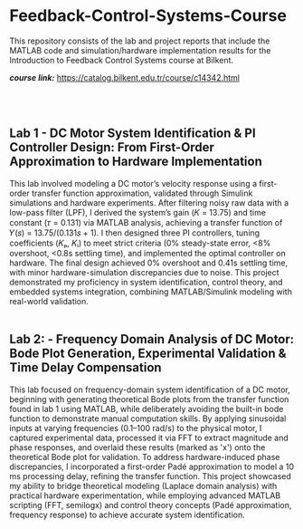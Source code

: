 # Feedback-Control-Systems-Course
This repository consists of the lab and project reports that include the MATLAB code and simulation/hardware implementation results for the Introduction to Feedback Control Systems course at Bilkent.

***course link:*** https://catalog.bilkent.edu.tr/course/c14342.html

<br>


<br>

## Lab 1 - DC Motor System Identification & PI Controller Design: From First-Order Approximation to Hardware Implementation
This lab involved modeling a DC motor’s velocity response using a first-order transfer function approximation, validated through Simulink simulations and hardware experiments. After filtering noisy raw data with a low-pass filter (LPF), I derived the system’s gain (𝐾 = 13.75) and time constant (𝜏 = 0.131) via MATLAB analysis, achieving a transfer function of 𝑌(𝑠) = 13.75/(0.131𝑠 + 1). I then designed three PI controllers, tuning coefficients (𝐾ₚ, 𝐾ᵢ) to meet strict criteria (0% steady-state error, <8% overshoot, <0.8s settling time), and implemented the optimal controller on hardware. The final design achieved 0% overshoot and 0.41s settling time, with minor hardware-simulation discrepancies due to noise. This project demonstrated my proficiency in system identification, control theory, and embedded systems integration, combining MATLAB/Simulink modeling with real-world validation.
<br>
<br>

## Lab 2: - Frequency Domain Analysis of DC Motor: Bode Plot Generation, Experimental Validation & Time Delay Compensation
This lab focused on frequency-domain system identification of a DC motor, beginning with generating theoretical Bode plots from the transfer function found in lab 1 using MATLAB, while deliberately avoiding the built-in bode function to demonstrate manual computation skills. By applying sinusoidal inputs at varying frequencies (0.1–100 rad/s) to the physical motor, I captured experimental data, processed it via FFT to extract magnitude and phase responses, and overlaid these results (marked as 'x') onto the theoretical Bode plot for validation. To address hardware-induced phase discrepancies, I incorporated a first-order Padé approximation to model a 10 ms processing delay, refining the transfer function. This project showcased my ability to bridge theoretical modeling (Laplace domain analysis) with practical hardware experimentation, while employing advanced MATLAB scripting (FFT, semilogx) and control theory concepts (Padé approximation, frequency response) to achieve accurate system identification.
<br>
<br>
